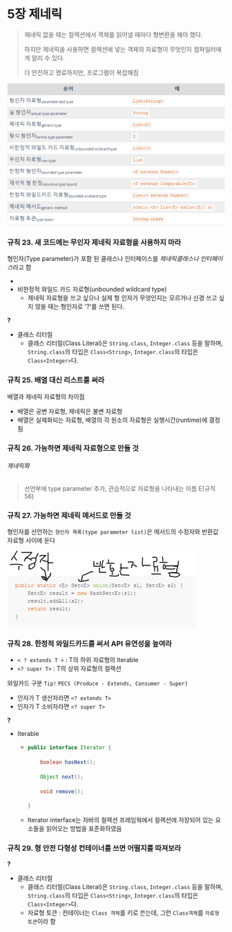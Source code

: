 # 5장 제네릭

> 제네릭 없을 때는 컬렉션에서 객체를 읽어낼 때마다 형변환을 해야 했다.
>
> 하지만 제네릭을 사용하면 컬렉션에 넣는 객체의 자료형이 무엇인지 컴파일러에게 알리 수 있다.
>
> 더 안전하고 명료하지만, 프로그램이 복잡해짐



![img](../img/generic.png)

### 규칙 23. 새 코드에는 무인자 제네릭 자료형을 사용하지 마라

형인자(Type parameter)가 포함 된 클래스나 인터페이스를 *제네릭클래스나 인터페이스*라고 함

- ​
- 비한정적 와일드 카드 자료형(unbounded wildcard type)
  - 제네릭 자료형을 쓰고 싶으나 실제 형 인자가 무엇인지는 모르거나 신경 쓰고 싶지 않을 때는 형인자로 '?'를 쓰면 된다.

**?**

- 클래스 리터럴
  - 클래스 리터럴(Class Literal)은 `String.class`, `Integer.class` 등을 말하며, `String.class`의 타입은 `Class<String>`, `Integer.class`의 타입은 `Class<Integer>`다.





### 규칙 25. 배열 대신 리스트를 써라

배열과 제네릭 자료형의 차이점

- 배열은 공변 자료형, 제네릭은 불변 자료형
- 배열은 실체화되는 자료형, 배열의 각 원소의 자료형은 실행시간(runtime)에 결정됨





### 규칙 26. 가능하면 제네릭 자료형으로 만들 것

###### 제네릭화

> 선언부에 type parameter 추가, 관습적으로 자료형을 나타내는 이름 E(규칙 56)



### 규칙 27. 가능하면 제네릭 메서드로 만들 것

형인자를 선언하는 `형인자 목록(type parameter list)`은 메서드의 수정자와 반환값 자료형 사이에 둔다

![img](../img/generic_method.png)



### 규칙 28. 한정적 와일드카드를 써서 API 유연성을 높여라

- `< ? extends T >` : T의 하위 자료형의 Iterable
- `<? super T>` :  T의 상위 자료형의 컬렉션

와일카드 구분 `Tip!` `PECS (Produce - Extends, Consumer - Super)`

- 인자가 T 생산자라면 `<? extends T>`
- 인자가 T 소비자라면 `<? super T>`

**?**

- Iterable

  - ```java
    public interface Iterator {

        boolean hasNext();

        Object next();

        void remove();

    }
    ```

  - Iterator interface는 자바의 컬렉션 프레임웍에서 컬렉션에 저장되어 있는 요소들을 읽어오는 방법을 표준화하였음



### 규칙 29. 형 안전 다형성 컨테이너를 쓰면 어떨지를 따져보라 

**?**

- 클래스 리터럴 
  - 클래스 리터럴(Class Literal)은 `String.class`, `Integer.class` 등을 말하며, `String.class`의 타입은 `Class<String>`, `Integer.class`의 타입은 `Class<Integer>`다.
  - 자료형 토큰 : 컨테이너는 `Class 객체`를 키로 쓴는데, 그런 `Class객체`를 `자료형 토큰`이라 함

